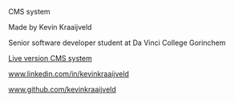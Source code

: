CMS system

Made by Kevin Kraaijveld

Senior software developer student at Da Vinci College Gorinchem

[Live version CMS system](https://kevii.nl/php/cms_system/)

www.linkedin.com/in/kevinkraaijveld

www.github.com/kevinkraaijveld
